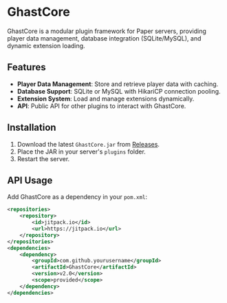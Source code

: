 # GhastCore

GhastCore is a modular plugin framework for Paper servers, providing player data management, database integration (SQLite/MySQL), and dynamic extension loading.

## Features
- **Player Data Management**: Store and retrieve player data with caching.
- **Database Support**: SQLite or MySQL with HikariCP connection pooling.
- **Extension System**: Load and manage extensions dynamically.
- **API**: Public API for other plugins to interact with GhastCore.

## Installation
1. Download the latest `GhastCore.jar` from [Releases](https://github.com/Ninjaman0/GhastCore/releases).
2. Place the JAR in your server's `plugins` folder.
3. Restart the server.

## API Usage
Add GhastCore as a dependency in your `pom.xml`:

```xml
<repositories>
    <repository>
        <id>jitpack.io</id>
        <url>https://jitpack.io</url>
    </repository>
</repositories>
<dependencies>
    <dependency>
        <groupId>com.github.yourusername</groupId>
        <artifactId>GhastCore</artifactId>
        <version>v2.0</version>
        <scope>provided</scope>
    </dependency>
</dependencies>